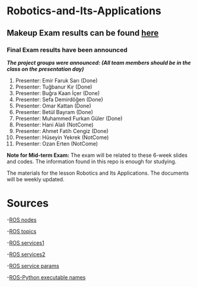 # Robotics-and-Its-Applications


## Makeup Exam results can be found [here](https://github.com/Yigit-Kuyu/Robotics-and-Its-Applications/blob/main/But.pdf)

### Final Exam results have been announced


***The project groups were announced: (All team members should be in the class on the presentation day)*** 

1) Presenter: Emir Faruk Sarı (Done)
2) Presenter: Tuğbanur Kır (Done)
3) Presenter: Buğra Kaan İçer (Done)
4) Presenter: Sefa Demirdöğen (Done) 
5) Presenter: Omar Kattan (Done)
6) Presenter: Betül Bayram (Done)
7) Presenter: Muhammed Furkan Güler (Done)
8) Presenter: Hani Alali (NotCome)
9) Presenter: Ahmet Fatih Cengiz (Done)
10) Presenter: Hüseyin Yekrek (NotCome)
11) Presenter: Ozan Erten (NotCome)


**Note for Mid-term Exam:** The exam will be related to these 6-week slides and codes. The information found in this repo is enough for studying.

The materials for the lesson Robotics and Its Applications. The documents will be weekly updated.


# Sources

-[ROS nodes](http://wiki.ros.org/ROS/Tutorials/UnderstandingNodes)

-[ROS topics](http://wiki.ros.org/ROS/Tutorials/UnderstandingTopics)

-[ROS services1](http://wiki.ros.org/rosservice#rosservice_args)

-[ROS services2](http://wiki.ros.org/srv)

-[ROS service params](http://wiki.ros.org/ROS/Tutorials/UnderstandingServicesParams)

-[ROS-Python executable names](http://docs.ros.org/en/kinetic/api/catkin/html/howto/format2/installing_python.html)
